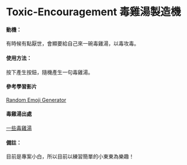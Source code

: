 # Toxic-Encouragement 毒雞湯製造機

#### 動機：
有時候有點厭世，會顯要給自己來一碗毒雞湯，以毒攻毒。

#### 使用方法：
按下產生按鈕，隨機產生一句毒雞湯。

#### 參考學習影片
[Random Emoji Generator](https://www.youtube.com/watch?v=fktboFdXdKY)

#### 毒雞湯出處
[一些毒雞湯](https://www.madamefigaro.hk/wellness/厭世-毒雞湯-負能量-電影-21742/)

#### 備註：
目前是專案小白，所以目前以練習簡單的小東東為樂趣！
